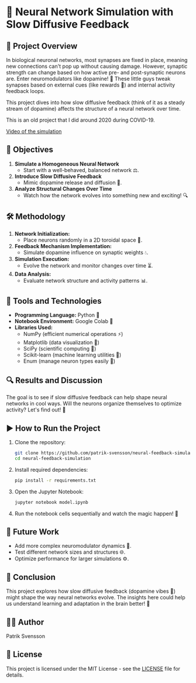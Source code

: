 # 🧠 Neural Network Simulation with Slow Diffusive Feedback

## 🚀 Project Overview

In biological neuronal networks, most synapses are fixed in place, meaning new connections can't pop up without causing damage. However, synaptic strength can change based on how active pre- and post-synaptic neurons are. Enter neuromodulators like dopamine! 🧪 These little guys tweak synapses based on external cues (like rewards 🎯) and internal activity feedback loops. 

This project dives into how slow diffusive feedback (think of it as a steady stream of dopamine) affects the structure of a neural network over time.

This is an old project that I did around 2020 during COVID-19.

[Video of the simulation](https://drive.google.com/file/d/1E-0OKZkcOjfbWAZLLxf-PJ1_eS7Y_e8a/view?usp=share_link)

## 🎯 Objectives

1. **Simulate a Homogeneous Neural Network**  
   - Start with a well-behaved, balanced network ⚖️.
2. **Introduce Slow Diffusive Feedback**  
   - Mimic dopamine release and diffusion 🧬.
3. **Analyze Structural Changes Over Time**  
   - Watch how the network evolves into something new and exciting! 🔍

## 🛠️ Methodology

1. **Network Initialization:**  
   - Place neurons randomly in a 2D toroidal space 📍.
2. **Feedback Mechanism Implementation:**  
   - Simulate dopamine influence on synaptic weights 💧.
3. **Simulation Execution:**  
   - Evolve the network and monitor changes over time ⏳.
4. **Data Analysis:**  
   - Evaluate network structure and activity patterns 📊.

## 🧰 Tools and Technologies

- **Programming Language:** Python 🐍
- **Notebook Environment:** Google Colab 📓
- **Libraries Used:**
  - NumPy (efficient numerical operations ⚡)
  - Matplotlib (data visualization 🎨)
  - SciPy (scientific computing 🧪)
  - Scikit-learn (machine learning utilities 🤖)
  - Enum (manage neuron types easily 🔢)

## 🔍 Results and Discussion

The goal is to see if slow diffusive feedback can help shape neural networks in cool ways. Will the neurons organize themselves to optimize activity? Let's find out! 🧐

## ▶️ How to Run the Project

1. Clone the repository:
   ```bash
   git clone https://github.com/patrik-svensson/neural-feedback-simulation.git
   cd neural-feedback-simulation
   ```
2. Install required dependencies:
   ```bash
   pip install -r requirements.txt
   ```
3. Open the Jupyter Notebook:
   ```bash
   jupyter notebook model.ipynb
   ```
4. Run the notebook cells sequentially and watch the magic happen! 🎉

## 🚧 Future Work

- Add more complex neuromodulator dynamics 🔄.
- Test different network sizes and structures 🌐.
- Optimize performance for larger simulations ⚙️.

## 🎉 Conclusion

This project explores how slow diffusive feedback (dopamine vibes 🎵) might shape the way neural networks evolve. The insights here could help us understand learning and adaptation in the brain better! 🧩

## 👩‍💻 Author

Patrik Svensson

## 📜 License

This project is licensed under the MIT License - see the [LICENSE](LICENSE) file for details.

